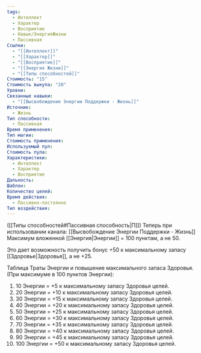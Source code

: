 ```yaml
---
tags:
  - Интеллект
  - Характер
  - Восприятие
  - Навык/ЭнергияЖизни
  - Пассивная
Ссылки:
  - "[[Интеллект]]"
  - "[[Характер]]"
  - "[[Восприятие]]"
  - "[[Энергия Жизни]]"
  - "[[Типы способностей]]"
Стоимость: "15"
Стоимость выкупа: "20"
Уровни: 
Связанные навыки:
  - "[[Высвобождение Энергии Поддержки - Жизнь]]"
Источник:
  - Жизнь
Тип способности:
  - Пассивная
Время применения: 
Тип магии: 
Стоимость применения: 
Используемый пул: 
Стоимость пула: 
Характеристики:
  - Интеллект
  - Характер
  - Восприятие
Дальность: 
Шаблон: 
Количество целей: 
Время действия:
  - Пассивно-постоянно
Тип воздействия:
---
```

([[Типы способностей#Пассивная способность|П]]) Теперь при использовании канала: [[Высвобождение Энергии Поддержки - Жизнь]] Максимум вложенной [[Энергия|Энергии]] = 100 пунктам, а не 50.

Это дает возможность получить бонус +50 к максимальному запасу [[Здоровье|Здоровья]], а не +25. 

Таблица Траты Энергии и повышение максимального запаса Здоровья.
(При максимуме в 100 пунктов Энергии):

1. 10 Энергии = +5 к максимальному запасу Здоровья целей.
2. 20 Энергии = +10 к максимальному запасу Здоровья целей.
3. 30 Энергии = +15 к максимальному запасу Здоровья целей.
4. 40 Энергии = +20 к максимальному запасу Здоровья целей.
5. 50 Энергии = +25 к максимальному запасу Здоровья целей.
6. 60 Энергии = +30 к максимальному запасу Здоровья целей.
7. 70 Энергии = +35 к максимальному запасу Здоровья целей.
8. 80 Энергии = +40 к максимальному запасу Здоровья целей.
9. 90 Энергии = +45 к максимальному запасу Здоровья целей.
10. 100 Энергии = +50 к максимальному запасу Здоровья целей.